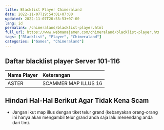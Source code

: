 ```yaml
---
title: Blacklist Player Chimeraland
date: 2022-11-07T19:54:01+07:00
updated: 2022-11-07T20:53:53+07:00
lang: id
permalink: /chimeraland/blacklist-player.html
full_url: https://www.webmanajemen.com/chimeraland/blacklist-player.html
tags: ["Blacklist", "Player", "Chimeraland"]
categories: ["Games", "Chimeraland"]
---
```


## Daftar blacklist player Server 101-116

| Nama Player | Keterangan |
| :--- | :--- |
| ASTER | SCAMMER MAP ILLUS 16 |

## Hindari Hal-Hal Berikut Agar Tidak Kena Scam
- Jangan ikut map illus dengan tiket telur grand (kebanyakan orang-orang ini hanya akan mengambil telur grand anda saja lalu menendang anda dari tim).